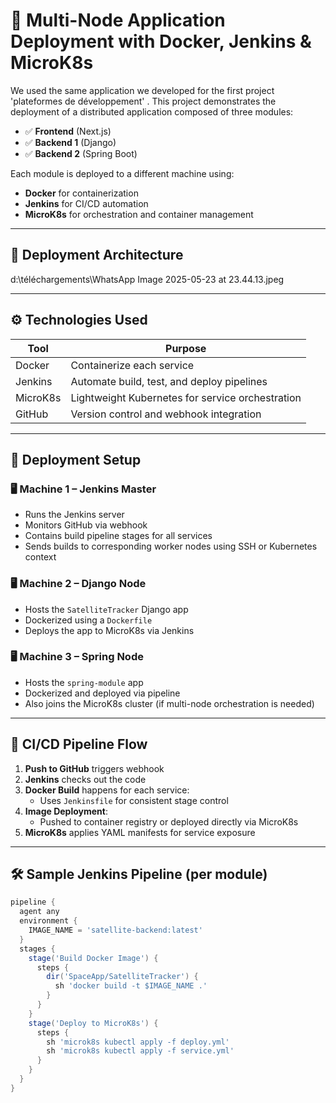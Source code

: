 # 🚀 Multi-Node Application Deployment with Docker, Jenkins & MicroK8s

We used the same application we developed for the first project 'plateformes de développement' .
This project demonstrates the deployment of a distributed application composed of three modules:
- ✅ **Frontend** (Next.js)
- ✅ **Backend 1** (Django)
- ✅ **Backend 2** (Spring Boot)

Each module is deployed to a different machine using:
- **Docker** for containerization
- **Jenkins** for CI/CD automation
- **MicroK8s** for orchestration and container management

---

## 📡 Deployment Architecture

d:\téléchargements\WhatsApp Image 2025-05-23 at 23.44.13.jpeg

---

## ⚙️ Technologies Used

| Tool         | Purpose                                        |
|--------------|------------------------------------------------|
| Docker       | Containerize each service                      |
| Jenkins      | Automate build, test, and deploy pipelines     |
| MicroK8s     | Lightweight Kubernetes for service orchestration |
| GitHub       | Version control and webhook integration        |


---

## 🔧 Deployment Setup

### 🖥️ Machine 1 – Jenkins Master

- Runs the Jenkins server
- Monitors GitHub via webhook
- Contains build pipeline stages for all services
- Sends builds to corresponding worker nodes using SSH or Kubernetes context

### 🖥️ Machine 2 – Django Node

- Hosts the `SatelliteTracker` Django app
- Dockerized using a `Dockerfile`
- Deploys the app to MicroK8s via Jenkins

### 🖥️ Machine 3 – Spring Node

- Hosts the `spring-module` app
- Dockerized and deployed via pipeline
- Also joins the MicroK8s cluster (if multi-node orchestration is needed)

---

## 🔁 CI/CD Pipeline Flow

1. **Push to GitHub** triggers webhook
2. **Jenkins** checks out the code
3. **Docker Build** happens for each service:
   - Uses `Jenkinsfile` for consistent stage control
4. **Image Deployment**:
   - Pushed to container registry or deployed directly via MicroK8s
5. **MicroK8s** applies YAML manifests for service exposure

---

## 🛠 Sample Jenkins Pipeline (per module)

```groovy
pipeline {
  agent any
  environment {
    IMAGE_NAME = 'satellite-backend:latest'
  }
  stages {
    stage('Build Docker Image') {
      steps {
        dir('SpaceApp/SatelliteTracker') {
          sh 'docker build -t $IMAGE_NAME .'
        }
      }
    }
    stage('Deploy to MicroK8s') {
      steps {
        sh 'microk8s kubectl apply -f deploy.yml'
        sh 'microk8s kubectl apply -f service.yml'
      }
    }
  }
}
